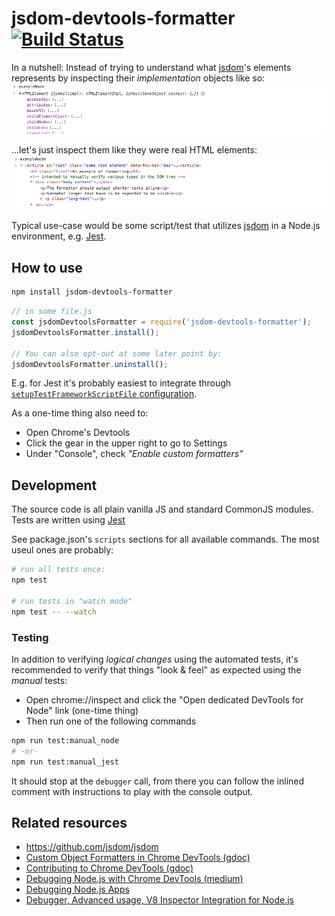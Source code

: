 # jsdom-devtools-formatter [![Build Status](https://travis-ci.org/jsdom/jsdom-devtools-formatter.svg?branch=master)](https://travis-ci.org/jsdom/jsdom-devtools-formatter)

In a nutshell: Instead of trying to understand what [jsdom](https://github.com/jsdom/jsdom)'s elements represents by inspecting their _implementation_ objects like so:
![before.png](before.png)
<!-- screenshots should be of width 888px to match default layout on github.com -->

…let's just inspect them like they were real HTML elements:
![after.png](after.png)

Typical use-case would be some script/test that utilizes [jsdom](https://github.com/jsdom/jsdom) in a Node.js environment, e.g. [Jest](https://facebook.github.io/jest/).


## How to use

```bash
npm install jsdom-devtools-formatter
```

```js
// in some file.js
const jsdomDevtoolsFormatter = require('jsdom-devtools-formatter');
jsdomDevtoolsFormatter.install();

// You can also opt-out at some later point by:
jsdomDevtoolsFormatter.uninstall();
```

E.g. for Jest it's probably easiest to integrate through [`setupTestFrameworkScriptFile` configuration](https://facebook.github.io/jest/docs/en/configuration.html#setuptestframeworkscriptfile-string).

As a one-time thing also need to:
- Open Chrome's Devtools
- Click the gear in the upper right to go to Settings
- Under "Console", check _"Enable custom formatters"_


## Development

The source code is all plain vanilla JS and standard CommonJS modules.
Tests are written using [Jest](https://facebook.github.io/jest/)

See package.json's `scripts` sections for all available commands. The most useul ones are probably:
```bash
# run all tests once:
npm test

# run tests in "watch mode"
npm test -- --watch
```


### Testing
In addition to verifying _logical changes_ using the automated tests, it's recommended to verify that things "look & feel" as expected using the _manual_ tests:

- Open chrome://inspect and click the "Open dedicated DevTools for Node" link (one-time thing)
- Then run one of the following commands

```bash
npm run test:manual_node
# -or-
npm run test:manual_jest
```

It should stop at the `debugger` call, from there you can follow the inlined comment with instructions to play with the console output.


## Related resources

- https://github.com/jsdom/jsdom
- [Custom Object Formatters in Chrome DevTools (gdoc)](https://bit.ly/object-formatters)
- [Contributing to Chrome DevTools (gdoc)](https://bit.ly/devtools-contribution-guide)
- [Debugging Node.js with Chrome DevTools (medium)](https://medium.com/@paul_irish/debugging-node-js-nightlies-with-chrome-devtools-7c4a1b95ae27)
- [Debugging Node.js Apps](https://nodejs.org/en/docs/inspector/)
- [Debugger, Advanced usage, V8 Inspector Integration for Node.js](https://nodejs.org/dist/latest-v8.x/docs/api/debugger.html#debugger_v8_inspector_integration_for_node_js)
